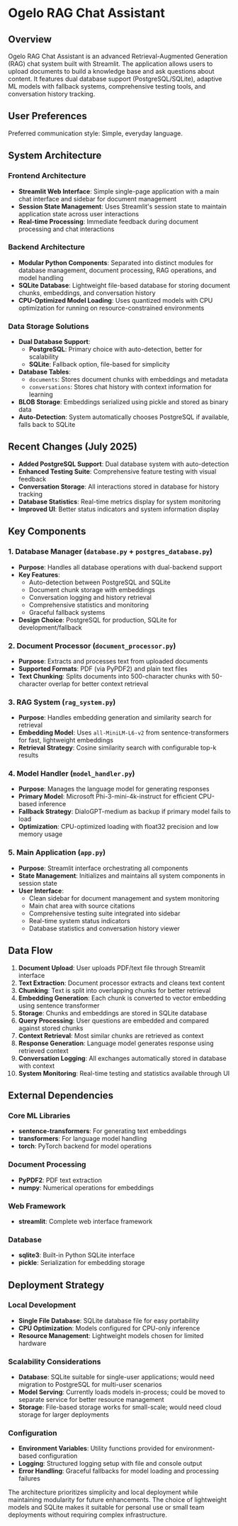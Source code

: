 # Ogelo RAG Chat Assistant

## Overview

Ogelo RAG Chat Assistant is an advanced Retrieval-Augmented Generation (RAG) chat system built with Streamlit. The application allows users to upload documents to build a knowledge base and ask questions about content. It features dual database support (PostgreSQL/SQLite), adaptive ML models with fallback systems, comprehensive testing tools, and conversation history tracking.

## User Preferences

Preferred communication style: Simple, everyday language.

## System Architecture

### Frontend Architecture
- **Streamlit Web Interface**: Simple single-page application with a main chat interface and sidebar for document management
- **Session State Management**: Uses Streamlit's session state to maintain application state across user interactions
- **Real-time Processing**: Immediate feedback during document processing and chat interactions

### Backend Architecture
- **Modular Python Components**: Separated into distinct modules for database management, document processing, RAG operations, and model handling
- **SQLite Database**: Lightweight file-based database for storing document chunks, embeddings, and conversation history
- **CPU-Optimized Model Loading**: Uses quantized models with CPU optimization for running on resource-constrained environments

### Data Storage Solutions
- **Dual Database Support**: 
  - **PostgreSQL**: Primary choice with auto-detection, better for scalability
  - **SQLite**: Fallback option, file-based for simplicity
- **Database Tables**:
  - `documents`: Stores document chunks with embeddings and metadata
  - `conversations`: Stores chat history with context information for learning
- **BLOB Storage**: Embeddings serialized using pickle and stored as binary data
- **Auto-Detection**: System automatically chooses PostgreSQL if available, falls back to SQLite

## Recent Changes (July 2025)
- **Added PostgreSQL Support**: Dual database system with auto-detection
- **Enhanced Testing Suite**: Comprehensive feature testing with visual feedback
- **Conversation Storage**: All interactions stored in database for history tracking
- **Database Statistics**: Real-time metrics display for system monitoring
- **Improved UI**: Better status indicators and system information display

## Key Components

### 1. Database Manager (`database.py` + `postgres_database.py`)
- **Purpose**: Handles all database operations with dual-backend support
- **Key Features**: 
  - Auto-detection between PostgreSQL and SQLite
  - Document chunk storage with embeddings
  - Conversation logging and history retrieval
  - Comprehensive statistics and monitoring
  - Graceful fallback systems
- **Design Choice**: PostgreSQL for production, SQLite for development/fallback

### 2. Document Processor (`document_processor.py`)
- **Purpose**: Extracts and processes text from uploaded documents
- **Supported Formats**: PDF (via PyPDF2) and plain text files
- **Text Chunking**: Splits documents into 500-character chunks with 50-character overlap for better context retrieval

### 3. RAG System (`rag_system.py`)
- **Purpose**: Handles embedding generation and similarity search for retrieval
- **Embedding Model**: Uses `all-MiniLM-L6-v2` from sentence-transformers for fast, lightweight embeddings
- **Retrieval Strategy**: Cosine similarity search with configurable top-k results

### 4. Model Handler (`model_handler.py`)
- **Purpose**: Manages the language model for generating responses
- **Primary Model**: Microsoft Phi-3-mini-4k-instruct for efficient CPU-based inference
- **Fallback Strategy**: DialoGPT-medium as backup if primary model fails to load
- **Optimization**: CPU-optimized loading with float32 precision and low memory usage

### 5. Main Application (`app.py`)
- **Purpose**: Streamlit interface orchestrating all components
- **State Management**: Initializes and maintains all system components in session state
- **User Interface**: 
  - Clean sidebar for document management and system monitoring
  - Main chat area with source citations
  - Comprehensive testing suite integrated into sidebar
  - Real-time system status indicators
  - Database statistics and conversation history viewer

## Data Flow

1. **Document Upload**: User uploads PDF/text file through Streamlit interface
2. **Text Extraction**: Document processor extracts and cleans text content
3. **Chunking**: Text is split into overlapping chunks for better retrieval
4. **Embedding Generation**: Each chunk is converted to vector embedding using sentence transformer
5. **Storage**: Chunks and embeddings are stored in SQLite database
6. **Query Processing**: User questions are embedded and compared against stored chunks
7. **Context Retrieval**: Most similar chunks are retrieved as context
8. **Response Generation**: Language model generates response using retrieved context
9. **Conversation Logging**: All exchanges automatically stored in database with context
10. **System Monitoring**: Real-time testing and statistics available through UI

## External Dependencies

### Core ML Libraries
- **sentence-transformers**: For generating text embeddings
- **transformers**: For language model handling
- **torch**: PyTorch backend for model operations

### Document Processing
- **PyPDF2**: PDF text extraction
- **numpy**: Numerical operations for embeddings

### Web Framework
- **streamlit**: Complete web interface framework

### Database
- **sqlite3**: Built-in Python SQLite interface
- **pickle**: Serialization for embedding storage

## Deployment Strategy

### Local Development
- **Single File Database**: SQLite database file for easy portability
- **CPU Optimization**: Models configured for CPU-only inference
- **Resource Management**: Lightweight models chosen for limited hardware

### Scalability Considerations
- **Database**: SQLite suitable for single-user applications; would need migration to PostgreSQL for multi-user scenarios
- **Model Serving**: Currently loads models in-process; could be moved to separate service for better resource management
- **Storage**: File-based storage works for small-scale; would need cloud storage for larger deployments

### Configuration
- **Environment Variables**: Utility functions provided for environment-based configuration
- **Logging**: Structured logging setup with file and console output
- **Error Handling**: Graceful fallbacks for model loading and processing failures

The architecture prioritizes simplicity and local deployment while maintaining modularity for future enhancements. The choice of lightweight models and SQLite makes it suitable for personal use or small team deployments without requiring complex infrastructure.